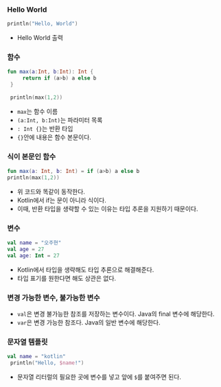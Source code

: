 ### Hello World
```kotlin
println("Hello, World")
```
- Hello World 출력

### 함수
```kotlin
fun max(a:Int, b:Int): Int {
     return if (a>b) a else b
 }
 
 println(max(1,2))
```
- `max`는 함수 이름
- `(a:Int, b:Int)`는 파라미터 목록
- `: Int {}`는 반환 타입
- `{}`안에 내용은 함수 본문이다.

### 식이 본문인 함수
```kotlin
fun max(a: Int, b: Int) = if (a>b) a else b
println(max(1,2))
```
- 위 코드와 똑같이 동작한다.
- Kotlin에서 if는 문이 아니라 식이다.
- 이때, 반환 타입을 생략할 수 있는 이유는 타입 추론을 지원하기 때문이다.

### 변수
```kotlin
val name = "오주현"
val age = 27
val age: Int = 27
```
- Kotlin에서 타입을 생략해도 타입 추론으로 해결해준다.
- 타입 표기를 원한다면 해도 상관은 없다.

### 변경 가능한 변수, 불가능한 변수
- `val`은 변경 불가능한 참조를 저장하는 변수이다. Java의 final 변수에 해당한다.
- `var`은 변경 가능한 참조다. Java의 일반 변수에 해당한다.

### 문자열 템플릿
```kotlin
val name = "kotlin"
 println("Hello, $name!")
```
- 문자열 리터럴의 필요한 곳에 변수를 넣고 앞에 `$`를 붙여주면 된다.